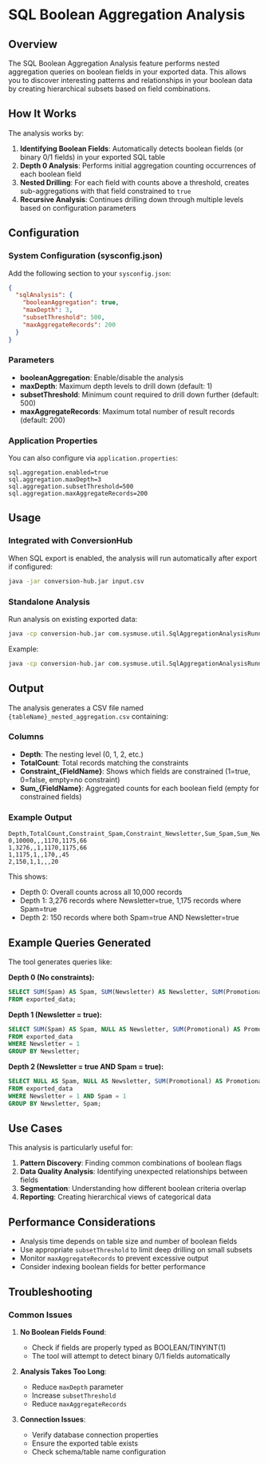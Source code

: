# SQL Boolean Aggregation Analysis

## Overview

The SQL Boolean Aggregation Analysis feature performs nested aggregation queries on boolean fields in your exported data. This allows you to discover interesting patterns and relationships in your boolean data by creating hierarchical subsets based on field combinations.

## How It Works

The analysis works by:

1. **Identifying Boolean Fields**: Automatically detects boolean fields (or binary 0/1 fields) in your exported SQL table
2. **Depth 0 Analysis**: Performs initial aggregation counting occurrences of each boolean field
3. **Nested Drilling**: For each field with counts above a threshold, creates sub-aggregations with that field constrained to `true`
4. **Recursive Analysis**: Continues drilling down through multiple levels based on configuration parameters

## Configuration

### System Configuration (sysconfig.json)

Add the following section to your `sysconfig.json`:

```json
{
  "sqlAnalysis": {
    "booleanAggregation": true,
    "maxDepth": 3,
    "subsetThreshold": 500,
    "maxAggregateRecords": 200
  }
}
```

### Parameters

- **booleanAggregation**: Enable/disable the analysis
- **maxDepth**: Maximum depth levels to drill down (default: 1)
- **subsetThreshold**: Minimum count required to drill down further (default: 500)
- **maxAggregateRecords**: Maximum total number of result records (default: 200)

### Application Properties

You can also configure via `application.properties`:

```properties
sql.aggregation.enabled=true
sql.aggregation.maxDepth=3
sql.aggregation.subsetThreshold=500
sql.aggregation.maxAggregateRecords=200
```

## Usage

### Integrated with ConversionHub

When SQL export is enabled, the analysis will run automatically after export if configured:

```bash
java -jar conversion-hub.jar input.csv
```

### Standalone Analysis

Run analysis on existing exported data:

```bash
java -cp conversion-hub.jar com.sysmuse.util.SqlAggregationAnalysisRunner [maxDepth] [subsetThreshold] [maxAggregateRecords]
```

Example:
```bash
java -cp conversion-hub.jar com.sysmuse.util.SqlAggregationAnalysisRunner 3 500 200
```

## Output

The analysis generates a CSV file named `{tableName}_nested_aggregation.csv` containing:

### Columns

- **Depth**: The nesting level (0, 1, 2, etc.)
- **TotalCount**: Total records matching the constraints
- **Constraint_{FieldName}**: Shows which fields are constrained (1=true, 0=false, empty=no constraint)
- **Sum_{FieldName}**: Aggregated counts for each boolean field (empty for constrained fields)

### Example Output

```csv
Depth,TotalCount,Constraint_Spam,Constraint_Newsletter,Sum_Spam,Sum_Newsletter,Sum_Promotional
0,10000,,,1170,1175,66
1,3276,,1,1170,1175,66
1,1175,1,,170,,45
2,150,1,1,,,20
```

This shows:
- Depth 0: Overall counts across all 10,000 records
- Depth 1: 3,276 records where Newsletter=true, 1,175 records where Spam=true
- Depth 2: 150 records where both Spam=true AND Newsletter=true

## Example Queries Generated

The tool generates queries like:

**Depth 0 (No constraints):**
```sql
SELECT SUM(Spam) AS Spam, SUM(Newsletter) AS Newsletter, SUM(Promotional) AS Promotional 
FROM exported_data;
```

**Depth 1 (Newsletter = true):**
```sql
SELECT SUM(Spam) AS Spam, NULL AS Newsletter, SUM(Promotional) AS Promotional 
FROM exported_data 
WHERE Newsletter = 1 
GROUP BY Newsletter;
```

**Depth 2 (Newsletter = true AND Spam = true):**
```sql
SELECT NULL AS Spam, NULL AS Newsletter, SUM(Promotional) AS Promotional 
FROM exported_data 
WHERE Newsletter = 1 AND Spam = 1 
GROUP BY Newsletter, Spam;
```

## Use Cases

This analysis is particularly useful for:

1. **Pattern Discovery**: Finding common combinations of boolean flags
2. **Data Quality Analysis**: Identifying unexpected relationships between fields
3. **Segmentation**: Understanding how different boolean criteria overlap
4. **Reporting**: Creating hierarchical views of categorical data

## Performance Considerations

- Analysis time depends on table size and number of boolean fields
- Use appropriate `subsetThreshold` to limit deep drilling on small subsets
- Monitor `maxAggregateRecords` to prevent excessive output
- Consider indexing boolean fields for better performance

## Troubleshooting

### Common Issues

1. **No Boolean Fields Found**: 
   - Check if fields are properly typed as BOOLEAN/TINYINT(1)
   - The tool will attempt to detect binary 0/1 fields automatically

2. **Analysis Takes Too Long**:
   - Reduce `maxDepth` parameter
   - Increase `subsetThreshold`
   - Reduce `maxAggregateRecords`

3. **Connection Issues**:
   - Verify database connection properties
   - Ensure the exported table exists
   - Check schema/table name configuration